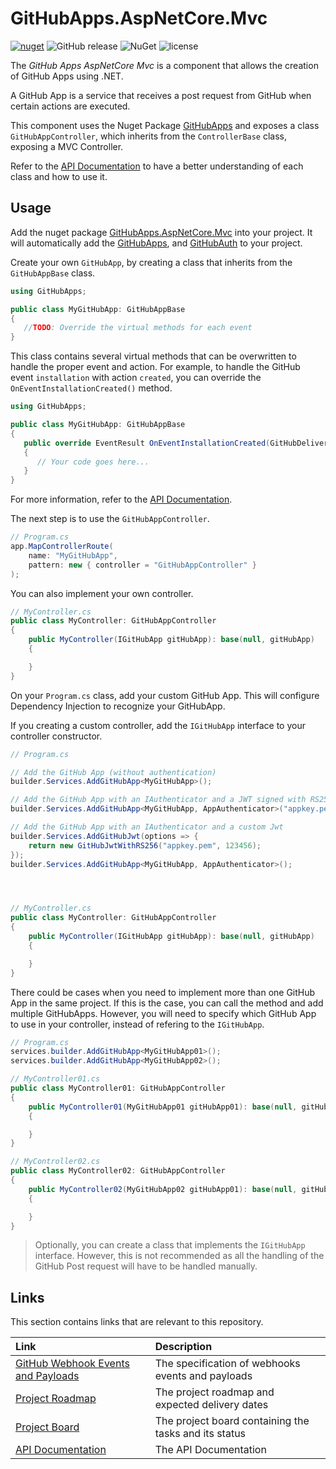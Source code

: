 # GitHubApps.AspNetCore.Mvc

[![nuget](https://img.shields.io/nuget/v/GitHubApps.AspNetCore.Mvc.svg)](https://www.nuget.org/packages/GitHubApps.AspNetCore.Mvc/) 
![GitHub release](https://img.shields.io/github/release/olavodias/GitHubApps.AspNetCore.Mvc.svg)
![NuGet](https://img.shields.io/nuget/dt/GitHubApps.AspNetCore.Mvc.svg)
![license](https://img.shields.io/github/license/olavodias/GitHubApps.AspNetCore.Mvc.svg)

The *GitHub Apps AspNetCore Mvc* is a component that allows the creation of GitHub Apps using .NET.

A GitHub App is a service that receives a post request from GitHub when certain actions are executed.

This component uses the Nuget Package [GitHubApps](https://www.nuget.org/packages/GitHubApps) and exposes a class `GitHubAppController`, which inherits from the `ControllerBase` class, exposing a MVC Controller.

Refer to the [API Documentation](https://olavodias.github.io/GitHubApps) to have a better understanding of each class and how to use it.

## Usage

Add the nuget package [GitHubApps.AspNetCore.Mvc](https://www.nuget.org/packages/GitHubApps.AspNetCore.Mvc/) into your project. It will automatically add the [GitHubApps](https://www.nuget.org/packages/GitHubApps/), and [GitHubAuth](https://www.nuget.org/packages/GitHubAuth/) to your project.

Create your own `GitHubApp`, by creating a class that inherits from the `GitHubAppBase` class.

```cs
using GitHubApps;

public class MyGitHubApp: GitHubAppBase
{
   //TODO: Override the virtual methods for each event
}
```

This class contains several virtual methods that can be overwritten to handle the proper event and action. For example, to handle the GitHub event `installation` with action `created`, you can override the `OnEventInstallationCreated()` method.

```cs
using GitHubApps;

public class MyGitHubApp: GitHubAppBase
{
   public override EventResult OnEventInstallationCreated(GitHubDelivery<GitHubEventInstallation> payload)
   {
      // Your code goes here...
   }
}
```

For more information, refer to the [API Documentation](https://olavodias.github.io/GitHubApps).

The next step is to use the `GitHubAppController`.

```cs
// Program.cs
app.MapControllerRoute(
    name: "MyGitHubApp",
    pattern: new { controller = "GitHubAppController" }
);

```

You can also implement your own controller. 

```cs
// MyController.cs
public class MyController: GitHubAppController
{
    public MyController(IGitHubApp gitHubApp): base(null, gitHubApp)
    {

    }
}
```

On your `Program.cs` class, add your custom GitHub App. This will configure Dependency Injection to recognize your GitHubApp.

If you creating a custom controller, add the `IGitHubApp` interface to your controller constructor.

```cs
// Program.cs

// Add the GitHub App (without authentication)
builder.Services.AddGitHubApp<MyGitHubApp>();

// Add the GitHub App with an IAuthenticator and a JWT signed with RS256 algorithm
builder.Services.AddGitHubApp<MyGitHubApp, AppAuthenticator>("appkey.pem", 123456);

// Add the GitHub App with an IAuthenticator and a custom Jwt
builder.Services.AddGitHubJwt(options => {
    return new GitHubJwtWithRS256("appkey.pem", 123456);
});
builder.Services.AddGitHubApp<MyGitHubApp, AppAuthenticator>();




// MyController.cs
public class MyController: GitHubAppController
{
    public MyController(IGitHubApp gitHubApp): base(null, gitHubApp)
    {

    }
}
```

There could be cases when you need to implement more than one GitHub App in the same project. If this is the case, you can call the method and add multiple GitHubApps. However, you will need to specify which GitHub App to use in your controller, instead of refering to the `IGitHubApp`.

```cs
// Program.cs
services.builder.AddGitHubApp<MyGitHubApp01>();
services.builder.AddGitHubApp<MyGitHubApp02>();

// MyController01.cs
public class MyController01: GitHubAppController
{
    public MyController01(MyGitHubApp01 gitHubApp01): base(null, gitHubApp01)
    {

    }
}

// MyController02.cs
public class MyController02: GitHubAppController
{
    public MyController02(MyGitHubApp02 gitHubApp01): base(null, gitHubApp01)
    {

    }
}
```

> Optionally, you can create a class that implements the `IGitHubApp` interface. However, this is not recommended as all the handling of the GitHub Post request will have to be handled manually.

## Links

This section contains links that are relevant to this repository.

| Link | Description |
| :-- | :-- |
| [GitHub Webhook Events and Payloads](https://docs.github.com/en/webhooks/webhook-events-and-payloads) | The specification of webhooks events and payloads |
| [Project Roadmap](https://github.com/users/olavodias/projects/2/views/2) | The project roadmap and expected delivery dates |
| [Project Board](https://github.com/users/olavodias/projects/2/views/1) | The project board containing the tasks and its status |
| [API Documentation](https://olavodias.github.io/GitHubApps) | The API Documentation |